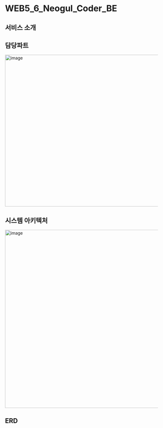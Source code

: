# WEB5_6_Neogul_Coder_BE

## 서비스 소개

## 담당파트
<img width="1238" height="501" alt="image" src="https://github.com/user-attachments/assets/65a7d211-349c-45bf-b5a8-601310ee38bc" />

## 시스템 아키텍처
<img width="787" height="588" alt="image" src="https://github.com/user-attachments/assets/8c247cc3-0d78-4a2e-b71a-1b2cf69b3778" />

## ERD
